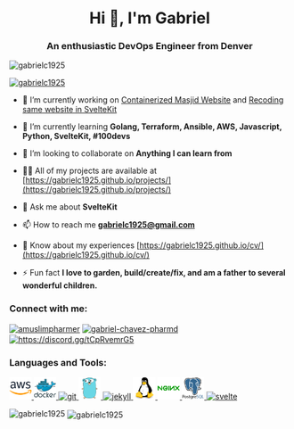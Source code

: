 <h1 align="center">Hi 👋, I'm Gabriel</h1>
<h3 align="center">An enthusiastic DevOps Engineer from Denver</h3>

<p align="left"> <img src="https://komarev.com/ghpvc/?username=gabrielc1925&label=Profile%20views&color=0e75b6&style=flat" alt="gabrielc1925" /> </p>

<p align="left"> <a href="https://github.com/ryo-ma/github-profile-trophy"><img src="https://github-profile-trophy.vercel.app/?username=gabrielc1925" alt="gabrielc1925" /></a> </p>

- 🔭 I’m currently working on [Containerized Masjid Website](https://github.com/three-knots/Masjid_Website) and [Recoding same website in SvelteKit](https://github.com/three-knots/HRIA_Website)

- 🌱 I’m currently learning **Golang, Terraform, Ansible, AWS, Javascript, Python, SvelteKit, #100devs**

- 👯 I’m looking to collaborate on **Anything I can learn from**

- 👨‍💻 All of my projects are available at [https://gabrielc1925.github.io/projects/](https://gabrielc1925.github.io/projects/)

- 💬 Ask me about **SvelteKit**

- 📫 How to reach me **gabrielc1925@gmail.com**

- 📄 Know about my experiences [https://gabrielc1925.github.io/cv/](https://gabrielc1925.github.io/cv/)

- ⚡ Fun fact **I love to garden, build/create/fix, and am a father to several wonderful children.**

<h3 align="left">Connect with me:</h3>
<p align="left">
<a href="https://twitter.com/amuslimpharmer" target="blank"><img align="center" src="https://raw.githubusercontent.com/rahuldkjain/github-profile-readme-generator/master/src/images/icons/Social/twitter.svg" alt="amuslimpharmer" height="30" width="40" /></a>
<a href="https://linkedin.com/in/gabriel-chavez-pharmd" target="blank"><img align="center" src="https://raw.githubusercontent.com/rahuldkjain/github-profile-readme-generator/master/src/images/icons/Social/linked-in-alt.svg" alt="gabriel-chavez-pharmd" height="30" width="40" /></a>
<a href="https://discord.gg/https://discord.gg/tCpRvemrG5" target="blank"><img align="center" src="https://raw.githubusercontent.com/rahuldkjain/github-profile-readme-generator/master/src/images/icons/Social/discord.svg" alt="https://discord.gg/tCpRvemrG5" height="30" width="40" /></a>
</p>

<h3 align="left">Languages and Tools:</h3>
<p align="left"> <a href="https://aws.amazon.com" target="_blank" rel="noreferrer"> <img src="https://raw.githubusercontent.com/devicons/devicon/master/icons/amazonwebservices/amazonwebservices-original-wordmark.svg" alt="aws" width="40" height="40"/> </a> <a href="https://www.docker.com/" target="_blank" rel="noreferrer"> <img src="https://raw.githubusercontent.com/devicons/devicon/master/icons/docker/docker-original-wordmark.svg" alt="docker" width="40" height="40"/> </a> <a href="https://git-scm.com/" target="_blank" rel="noreferrer"> <img src="https://www.vectorlogo.zone/logos/git-scm/git-scm-icon.svg" alt="git" width="40" height="40"/> </a> <a href="https://golang.org" target="_blank" rel="noreferrer"> <img src="https://raw.githubusercontent.com/devicons/devicon/master/icons/go/go-original.svg" alt="go" width="40" height="40"/> </a> <a href="https://jekyllrb.com/" target="_blank" rel="noreferrer"> <img src="https://www.vectorlogo.zone/logos/jekyllrb/jekyllrb-icon.svg" alt="jekyll" width="40" height="40"/> </a> <a href="https://www.linux.org/" target="_blank" rel="noreferrer"> <img src="https://raw.githubusercontent.com/devicons/devicon/master/icons/linux/linux-original.svg" alt="linux" width="40" height="40"/> </a> <a href="https://www.nginx.com" target="_blank" rel="noreferrer"> <img src="https://raw.githubusercontent.com/devicons/devicon/master/icons/nginx/nginx-original.svg" alt="nginx" width="40" height="40"/> </a> <a href="https://www.postgresql.org" target="_blank" rel="noreferrer"> <img src="https://raw.githubusercontent.com/devicons/devicon/master/icons/postgresql/postgresql-original-wordmark.svg" alt="postgresql" width="40" height="40"/> </a> <a href="https://svelte.dev" target="_blank" rel="noreferrer"> <img src="https://upload.wikimedia.org/wikipedia/commons/1/1b/Svelte_Logo.svg" alt="svelte" width="40" height="40"/> </a> </p>


<p><img align="left" src="https://github-readme-stats.vercel.app/api/top-langs?username=gabrielc1925&show_icons=true&locale=en&layout=compact" alt="gabrielc1925" /></p>

<p>&nbsp;<img align="center" src="https://github-readme-stats.vercel.app/api?username=gabrielc1925&show_icons=true&locale=en" alt="gabrielc1925" /></p>
